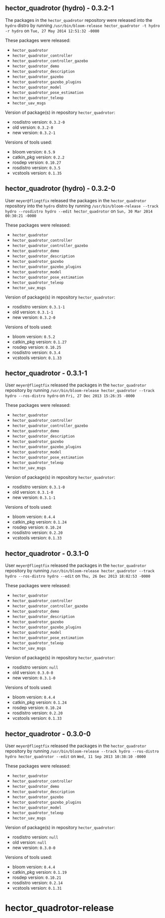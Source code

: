 ## hector_quadrotor (hydro) - 0.3.2-1

The packages in the `hector_quadrotor` repository were released into the `hydro` distro by running `/usr/bin/bloom-release hector_quadrotor -t hydro -r hydro` on `Tue, 27 May 2014 12:51:32 -0000`

These packages were released:
- `hector_quadrotor`
- `hector_quadrotor_controller`
- `hector_quadrotor_controller_gazebo`
- `hector_quadrotor_demo`
- `hector_quadrotor_description`
- `hector_quadrotor_gazebo`
- `hector_quadrotor_gazebo_plugins`
- `hector_quadrotor_model`
- `hector_quadrotor_pose_estimation`
- `hector_quadrotor_teleop`
- `hector_uav_msgs`

Version of package(s) in repository `hector_quadrotor`:
- rosdistro version: `0.3.2-0`
- old version: `0.3.2-0`
- new version: `0.3.2-1`

Versions of tools used:
- bloom version: `0.5.9`
- catkin_pkg version: `0.2.2`
- rosdep version: `0.10.27`
- rosdistro version: `0.3.5`
- vcstools version: `0.1.35`


## hector_quadrotor (hydro) - 0.3.2-0

User `meyer@fliegtfix` released the packages in the `hector_quadrotor` repository into the `hydro` distro by running `/usr/bin/bloom-release --track hydro --rosdistro hydro --edit hector_quadrotor` on `Sun, 30 Mar 2014 00:30:21 -0000`

These packages were released:
- `hector_quadrotor`
- `hector_quadrotor_controller`
- `hector_quadrotor_controller_gazebo`
- `hector_quadrotor_demo`
- `hector_quadrotor_description`
- `hector_quadrotor_gazebo`
- `hector_quadrotor_gazebo_plugins`
- `hector_quadrotor_model`
- `hector_quadrotor_pose_estimation`
- `hector_quadrotor_teleop`
- `hector_uav_msgs`

Version of package(s) in repository `hector_quadrotor`:
- rosdistro version: `0.3.1-1`
- old version: `0.3.1-1`
- new version: `0.3.2-0`

Versions of tools used:
- bloom version: `0.5.2`
- catkin_pkg version: `0.1.27`
- rosdep version: `0.10.25`
- rosdistro version: `0.3.4`
- vcstools version: `0.1.33`


## hector_quadrotor - 0.3.1-1

User `meyer@fliegtfix` released the packages in the `hector_quadrotor` repository by running `/usr/bin/bloom-release hector_quadrotor --track hydro --ros-distro hydro` on `Fri, 27 Dec 2013 15:26:35 -0000`

These packages were released:
- `hector_quadrotor`
- `hector_quadrotor_controller`
- `hector_quadrotor_controller_gazebo`
- `hector_quadrotor_demo`
- `hector_quadrotor_description`
- `hector_quadrotor_gazebo`
- `hector_quadrotor_gazebo_plugins`
- `hector_quadrotor_model`
- `hector_quadrotor_pose_estimation`
- `hector_quadrotor_teleop`
- `hector_uav_msgs`

Version of package(s) in repository `hector_quadrotor`:
- rosdistro version: `0.3.1-0`
- old version: `0.3.1-0`
- new version: `0.3.1-1`

Versions of tools used:
- bloom version: `0.4.4`
- catkin_pkg version: `0.1.24`
- rosdep version: `0.10.24`
- rosdistro version: `0.2.20`
- vcstools version: `0.1.33`


## hector_quadrotor - 0.3.1-0

User `meyer@fliegtfix` released the packages in the `hector_quadrotor` repository by running `/usr/bin/bloom-release hector_quadrotor --track hydro --ros-distro hydro --edit` on `Thu, 26 Dec 2013 18:02:53 -0000`

These packages were released:
- `hector_quadrotor`
- `hector_quadrotor_controller`
- `hector_quadrotor_controller_gazebo`
- `hector_quadrotor_demo`
- `hector_quadrotor_description`
- `hector_quadrotor_gazebo`
- `hector_quadrotor_gazebo_plugins`
- `hector_quadrotor_model`
- `hector_quadrotor_pose_estimation`
- `hector_quadrotor_teleop`
- `hector_uav_msgs`

Version of package(s) in repository `hector_quadrotor`:
- rosdistro version: `null`
- old version: `0.3.0-0`
- new version: `0.3.1-0`

Versions of tools used:
- bloom version: `0.4.4`
- catkin_pkg version: `0.1.24`
- rosdep version: `0.10.24`
- rosdistro version: `0.2.20`
- vcstools version: `0.1.33`


## hector_quadrotor - 0.3.0-0

User `meyer@fliegtfix` released the packages in the `hector_quadrotor` repository by running `/usr/bin/bloom-release --track hydro --ros-distro hydro hector_quadrotor --edit` on `Wed, 11 Sep 2013 10:38:10 -0000`

These packages were released:
- `hector_quadrotor`
- `hector_quadrotor_controller`
- `hector_quadrotor_demo`
- `hector_quadrotor_description`
- `hector_quadrotor_gazebo`
- `hector_quadrotor_gazebo_plugins`
- `hector_quadrotor_model`
- `hector_quadrotor_teleop`
- `hector_uav_msgs`

Version of package(s) in repository `hector_quadrotor`:
- rosdistro version: `null`
- old version: `null`
- new version: `0.3.0-0`

Versions of tools used:
- bloom version: `0.4.4`
- catkin_pkg version: `0.1.19`
- rosdep version: `0.10.21`
- rosdistro version: `0.2.14`
- vcstools version: `0.1.31`


hector_quadrotor-release
========================
